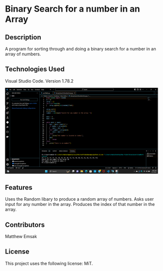# <strong> Binary Search for a number in an Array </strong> #

## <strong> Description </strong> ##
A program for sorting through and doing a binary search for a number in an array of numbers.

## <strong> Technologies Used </strong> ##
Visual Studio Code. Version 1.78.2

![]()<img width="723" alt="image" src="https://github.com/matthew813709/Gitimages/blob/9747d23a63ca9f895b1200aff2fdd13bd3dcbc5e/Screenshot%202023-06-07%20200702.png">

## <strong> Features </strong> ##
Uses the Random libary to produce a random array of numbers.
Asks user input for any number in the array.
Produces the index of that number in the array.

## <strong> Contributors </strong> ##
Matthew Emsak

## <strong> License </strong> ##
This project uses the following license: MiT.

